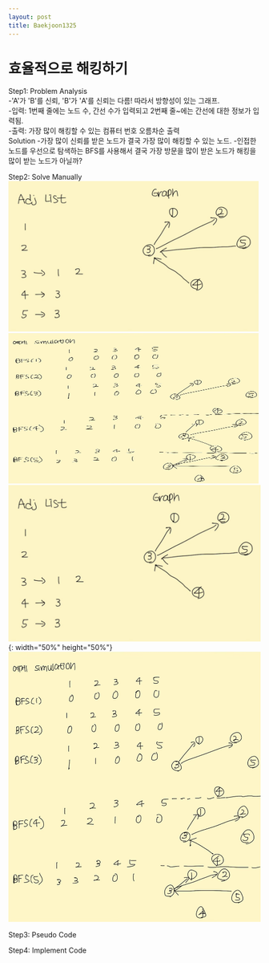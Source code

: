 ```yaml
---
layout: post
title: Baekjoon1325
---
```


# 효율적으로 해킹하기 #


Step1: Problem Analysis<br/>
-'A'가 'B'를 신뢰, 'B'가 'A'를 신뢰는 다름! 따라서 방향성이 있는 그래프.<br/>
-입력: 1번째 줄에는 노드 수, 간선 수가 입력되고 2번째 줄~에는 간선에 대한 정보가 입력됨.<br/>
-출력: 가장 많이 해킹할 수 있는 컴퓨터 번호 오름차순 출력<br/>
Solution
-가장 많이 신뢰를 받은 노드가 결국 가장 많이 해킹할 수 있는 노드. 
-인접한 노드를 우선으로 탐색하는 BFS를 사용해서 결국 가장 방문을 많이 받은 노드가 해킹을 많이 받는 노드가 아닐까?

Step2: Solve Manually<br/>
<img src="https://github.com/growingpenguin/growingpenguin.github.io/blob/master/_images/Baek1325_1.jpg" width="500" height="300"/>
<img src="https://github.com/growingpenguin/growingpenguin.github.io/blob/master/_images/Baek1325_2.jpg" width="500" height="300"/>
![img1](https://github.com/growingpenguin/growingpenguin.github.io/blob/master/_images/Baek1325_1.jpg){: width="50%" height="50%"}
![img2](https://github.com/growingpenguin/growingpenguin.github.io/blob/master/_images/Baek1325_2.jpg)

Step3: Pseudo Code<br/>

Step4: Implement Code <br/>
